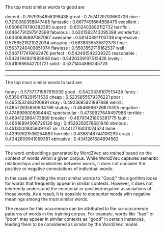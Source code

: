 The top most similar words to good are 

decent :   0.7979354858398438
great :   0.7574129700660706
nice :   0.7210060358047485
fantastic :   0.6677491664886475
excellent :   0.6606674790382385
superb :   0.6512402892112732
terrific :   0.6464791297912598
fabulous :   0.6201583743095398
wonderful :   0.6040636897087097
awesome :   0.581403911113739
impressive :   0.5756521821022034
amazing :   0.5638035535812378
fine :   0.5637240409851074
flawless :   0.5583552718162537
well :   0.5437177419662476
perfect :   0.543491542339325
reasonable :   0.5424194931983948
bad :   0.5420339107513428
lovely :   0.5410986542701721
solid :   0.5371404886245728
***
--------------------------------
The top most similar words to bad are 

funny :   0.5737771987915039
good :   0.5420339107513428
fancy :   0.5350478291511536
cheap :   0.5235855579376221
poor :   0.4951532483100891
okay :   0.4923695921897888
weird :   0.48572635650634766
shabby :   0.4846866726875305
negative :   0.4748995006084442
spectacular :   0.4739927649497986
terrible :   0.4694123864173889
breaker :   0.46705421805381775
fault :   0.46616894006729126
big :   0.4528358578681946
obvious :   0.45130008459091187
ok :   0.4412716031074524
lame :   0.43997621536254883
horrible :   0.4368148744106293
crazy :   0.4342609941959381
obtrusive :   0.4341261684894562

****

The word embeddings generated by Word2Vec are trained based on the context of words within a given corpus. While Word2Vec captures semantic relationships and similarities between words, it does not consider the positive or negative connotations of individual words.

In the case of finding the most similar words to "Good," the algorithm looks for words that frequently appear in similar contexts. However, it does not inherently understand the emotional or positive/negative associations of those words. As a result, it is possible to encounter words with negative meanings among the most similar words.

The reason for this occurrence can be attributed to the co-occurrence patterns of words in the training corpus. For example, words like "bad" or "poor" may appear in similar contexts as "good" in certain instances, leading them to be considered as similar by the Word2Vec model.
